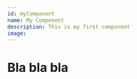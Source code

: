 ```yaml
---
id: myComponent
name: My Component
description: This is my first component
image:
---
```


# Bla bla bla
